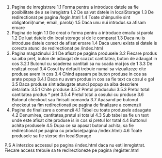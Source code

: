 1. Pagina de inregistrare
   1.1 Forma pentru a introduce datele sa fie posibilitate de a se inregistra
   1.2 De salvat datele in localStorage
   1.3 De redirectionat pe pagina /login.html
   1.4 Toate chimpurile sint obligatorii(nume, email, parola)
   1.5 Daca unu nui introdus sa afisam eroare
2. Pagina de login
   1.1 De creat o forma pentru a introduce emailu si parola
   1.2 De luat datele din local storage si de le comparat
   1.3 Daca nu is introduse datele corect de afisat eroare
   1.4 Daca useru exista si datele is corecte atunci de redirectionat pe /index.html
3. Pagina magazinului
   3.1 De afisat pe pagina produsele
   3.2 Fiecare produs sa aiba pret, buton de adaugat de scazut cantitatea, buton de adaugat in cos
   3.2.1 Butonul cu scaderea cantitaii sa nu scada mai jos de 1
   3.3 De realizat cosul
   3.4 Cosul by default trebuie numai sa vizualizeze cite produse avem in cos
   3.4 Chind apasam pe buton produse in cos sa arate popup
   3.4.1 Daca nu avem produs in cos sa fie text ca cosul e gol
   3.5 Daca produse sint adaugate atunci popup sa aiba descriere detaliata:
   3.5.1 Chite produse
   3.5.2 Pretul produsului
   3.5.3 Pretul total cantitatea produs \* pret
   3.5.4 Pretul total a cosului cu produse
   3.6 Butonul checkout sau finisati comanda
   3.7 Apasand pe butonul checkout sa fim redirectionati pe pagina de finalizare a comenzii
4. Pagina de finalizare a comenzii
   4.1 Tabel cu toate produsele adaugate
   4.2 Denumirea, cantitatea,pretul si totalul
   4.3 Sub tabel sa fie un text unde este afisat cite produse is in cos si pretul lor total
   4.4 Buttonul achita produsele
   4.5 Dupa ce sa apasat butonul achita, sa fie redirectionat pe pagina cu produse(pagina /index.html)
   4.6 Toate produsele sa fie sterse din localStorage

P.S A interzice accessul pe pagina /index.html daca nu esti inregistrat. Fiecare access trebuie sa te redirectioneze pe pagina /register.html
